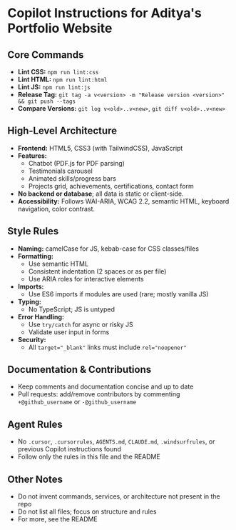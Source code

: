 # Copilot Instructions for Aditya's Portfolio Website

## Core Commands
- **Lint CSS:** `npm run lint:css`
- **Lint HTML:** `npm run lint:html`
- **Lint JS:** `npm run lint:js`
- **Release Tag:** `git tag -a v<version> -m "Release version <version>" && git push --tags`
- **Compare Versions:** `git log v<old>..v<new>`, `git diff v<old>..v<new>`

## High-Level Architecture
- **Frontend:** HTML5, CSS3 (with TailwindCSS), JavaScript
- **Features:**
  - Chatbot (PDF.js for PDF parsing)
  - Testimonials carousel
  - Animated skills/progress bars
  - Projects grid, achievements, certifications, contact form
- **No backend or database**; all data is static or client-side.
- **Accessibility:** Follows WAI-ARIA, WCAG 2.2, semantic HTML, keyboard navigation, color contrast.

## Style Rules
- **Naming:** camelCase for JS, kebab-case for CSS classes/files
- **Formatting:**
  - Use semantic HTML
  - Consistent indentation (2 spaces or as per file)
  - Use ARIA roles for interactive elements
- **Imports:**
  - Use ES6 imports if modules are used (rare; mostly vanilla JS)
- **Typing:**
  - No TypeScript; JS is untyped
- **Error Handling:**
  - Use `try/catch` for async or risky JS
  - Validate user input in forms
- **Security:**
  - All `target="_blank"` links must include `rel="noopener"`

## Documentation & Contributions
- Keep comments and documentation concise and up to date
- Pull requests: add/remove contributors by commenting `+@github_username` or `-@github_username`

## Agent Rules
- No `.cursor`, `.cursorrules`, `AGENTS.md`, `CLAUDE.md`, `.windsurfrules`, or previous Copilot instructions found
- Follow only the rules in this file and the README

## Other Notes
- Do not invent commands, services, or architecture not present in the repo
- Do not list all files; focus on structure and rules
- For more, see the README
